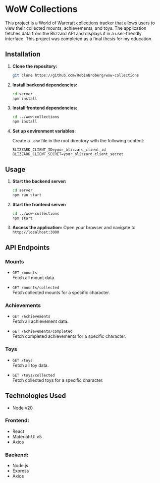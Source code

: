 # WoW Collections

This project is a World of Warcraft collections tracker that allows users to view their collected
mounts, achievements, and toys. The application fetches data from the Blizzard API and displays it
in a user-friendly interface. This project was completed as a final thesis for my education.

## Installation

1. **Clone the repository:**
    ```sh
    git clone https://github.com/RobinBroberg/wow-collections
    ```

2. **Install backend dependencies:**
    ```sh
    cd server
    npm install
    ```

3. **Install frontend dependencies:**
    ```sh
    cd ../wow-collections
    npm install
    ```

4. **Set up environment variables:**

   Create a `.env` file in the root directory with the following content:
      ```
      BLIZZARD_CLIENT_ID=your_blizzard_client_id
      BLIZZARD_CLIENT_SECRET=your_blizzard_client_secret
      ```

## Usage

1. **Start the backend server:**
    ```sh
    cd server
    npm run start
    ```

2. **Start the frontend server:**
    ```sh
    cd ../wow-collections
    npm start
    ```

3. **Access the application:**
   Open your browser and navigate to `http://localhost:3000`

## API Endpoints

### Mounts

- `GET /mounts`  
  Fetch all mount data.

- `GET /mounts/collected`  
  Fetch collected mounts for a specific character.

### Achievements

- `GET /achievements`  
  Fetch all achievement data.

- `GET /achievements/completed`  
  Fetch completed achievements for a specific character.

### Toys

- `GET /toys`  
  Fetch all toy data.

- `GET /toys/collected`  
  Fetch collected toys for a specific character.

## Technologies Used

- Node v20

### Frontend:

- React
- Material-UI v5
- Axios

### Backend:

- Node.js
- Express
- Axios


